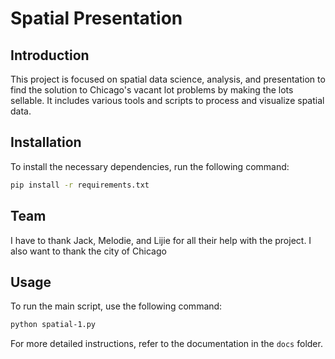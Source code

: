 
# Spatial Presentation

## Introduction
This project is focused on spatial data science, analysis, and presentation to find the solution to Chicago's vacant lot problems by making the lots sellable. It includes various tools and scripts to process and visualize spatial data.

## Installation
To install the necessary dependencies, run the following command:
```bash
pip install -r requirements.txt
```
## Team
I have to thank Jack, Melodie, and Lijie for all their help with the project. I also want to thank the city of Chicago 
## Usage
To run the main script, use the following command:
```bash
python spatial-1.py
```

For more detailed instructions, refer to the documentation in the `docs` folder.
